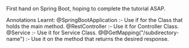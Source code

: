 First hand on Spring Boot, hoping to complete the tutorial ASAP.

Annotations Learnt:
@SpringBootApplication :- Use if for the Class that holds the main method.
@RestController :- Use it for Controller Class.
@Service :- Use it for Service Class.
@@GetMapping("/subdirectory-name") :- Use it on the method that returns the desired response.

